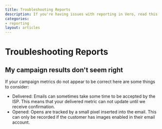 ```yaml
---
title: Troubleshooting Reports
description: If you're having issues with reporting in Vero, read this FAQ
categories:
- reporting
layout: articles
---
```


# Troubleshooting Reports

## My campaign results don't seem right

If your campaign metrics do not appear to be correct here are some things to consider:

- Delivered: Emails can sometimes take some time to be accepted by the ISP. This means that your delivered metric can not update until we receive confirmation.
- Opened: Opens are tracked by a small pixel inserted into the email. This can only be recorded if the customer has images enabled in their email account.